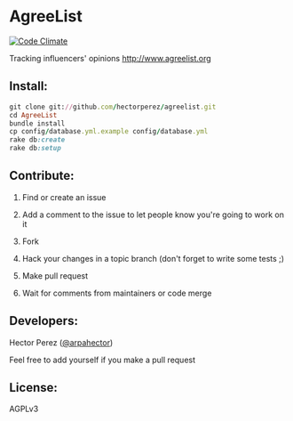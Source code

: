 AgreeList
=============
[![Code Climate](https://codeclimate.com/github/hectorperez/agreelist/badges/gpa.svg)](https://codeclimate.com/github/hectorperez/agreelist)

Tracking influencers' opinions
http://www.agreelist.org

Install:
-------
```ruby
git clone git://github.com/hectorperez/agreelist.git
cd AgreeList
bundle install
cp config/database.yml.example config/database.yml
rake db:create
rake db:setup
```

Contribute:
--------
1. Find or create an issue

2. Add a comment to the issue to let people know you're going to work on it

3. Fork

4. Hack your changes in a topic branch (don't forget to write some tests ;)

5. Make pull request

6. Wait for comments from maintainers or code merge

Developers:
-------
Hector Perez ([@arpahector](https://twitter.com/arpahector))

Feel free to add yourself if you make a pull request

License:
-------
AGPLv3
